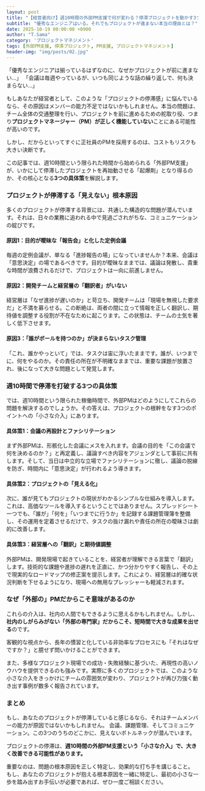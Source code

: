 ```yaml
---
layout: post
title: "【経営者向け】週10時間の外部PM支援で何が変わる？停滞プロジェクトを動かす3つの具体策"
subtitle: "優秀なエンジニアはいる。それでもプロジェクトが進まない本当の理由とは？"
date: 2025-10-19 00:00:00 +0900
author: "T.Sama"
category: 'プロジェクトマネジメント'
tags: [外部PM支援, 停滞プロジェクト, PM支援, プロジェクトマネジメント]
header-img: "img/posts/02.jpg"
---
```


「優秀なエンジニアは揃っているはずなのに、なぜかプロジェクトが前に進まない…」
「会議は毎週やっているが、いつも同じような話の繰り返しで、何も決まらない…」

もしあなたが経営者として、このような「プロジェクトの停滞感」に悩んでいるなら、その原因はメンバーの能力不足ではないかもしれません。本当の問題は、チーム全体の交通整理を行い、プロジェクトを前に進めるための舵取り役、つまり**プロジェクトマネージャー（PM）が正しく機能していない**ことにある可能性が高いのです。

しかし、だからといってすぐに正社員のPMを採用するのは、コストもリスクも大きい決断です。

この記事では、週10時間という限られた時間から始められる「外部PM支援」が、いかにして停滞したプロジェクトを再始動させる「起爆剤」となり得るのか、その核心となる**3つの具体策**を解説します。

<!-- more -->

### プロジェクトが停滞する「見えない」根本原因

多くのプロジェクトが停滞する背景には、共通した構造的な問題が潜んでいます。それは、日々の業務に追われる中で見過ごされがちな、コミュニケーションの綻びです。

#### 原因1：目的が曖昧な「報告会」と化した定例会議
毎週の定例会議が、単なる「進捗報告の場」になっていませんか？本来、会議は「意思決定」の場であるべきです。目的が曖昧なままでは、議論は発散し、貴重な時間が浪費されるだけで、プロジェクトは一向に前進しません。

#### 原因2：開発チームと経営層の「翻訳者」がいない
経営層は「なぜ進捗が遅いのか」と苛立ち、開発チームは「現場を無視した要求だ」と不満を募らせる。この断絶は、両者の間に立って情報を正しく翻訳し、期待値を調整する役割が不在なために起こります。この状態は、チームの士気を著しく低下させます。

#### 原因3：「誰がボールを持つのか」が決まらないタスク管理
「これ、誰かやっといて」では、タスクは宙に浮いたままです。誰が、いつまでに、何をやるのか。その責任の所在が不明確なままでは、重要な課題が放置され、後になって大きな問題として発覚します。

### 週10時間で停滞を打破する3つの具体策

では、週10時間という限られた稼働時間で、外部PMはどのようにしてこれらの問題を解決するのでしょうか。その答えは、プロジェクトの根幹をなす3つのポイントへの「小さな介入」にあります。

#### 具体策1：会議の再設計とファシリテーション
まず外部PMは、形骸化した会議にメスを入れます。会議の目的を「この会議で何を決めるのか？」と再定義し、議論すべき内容をアジェンダとして事前に共有します。そして、当日は中立的な立場でファシリテーションに徹し、議論の脱線を防ぎ、時間内に「意思決定」が行われるよう導きます。

#### 具体策2：プロジェクトの「見える化」
次に、誰が見てもプロジェクトの現状がわかるシンプルな仕組みを導入します。これは、高価なツールを導入するということではありません。スプレッドシート一つでも、「誰が」「何を」「いつまでに行うか」を記録する課題管理簿を整備し、その運用を定着させるだけで、タスクの抜け漏れや責任の所在の曖昧さは劇的に改善します。

#### 具体策3：経営層への「翻訳」と期待値調整
外部PMは、開発現場で起きていることを、経営者が理解できる言葉で「翻訳」します。技術的な課題や進捗の遅れを正直に、かつ分かりやすく報告し、その上で現実的なロードマップの修正案を提示します。これにより、経営層は的確な状況判断を下せるようになり、現場への無用なプレッシャーも軽減されます。

### なぜ「外部の」PMだからこそ意味があるのか

これらの介入は、社内の人間でもできるように思えるかもしれません。しかし、**社内のしがらみがない「外部の専門家」だからこそ、短時間で大きな成果を出せる**のです。

客観的な視点から、長年の慣習と化している非効率なプロセスにも「それはなぜですか？」と臆せず問いかけることができます。

また、多様なプロジェクト現場での成功・失敗経験に基づいた、再現性の高いノウハウを提供できるのも強みです。実際に多くのプロジェクトでは、このような小さな介入をきっかけにチームの雰囲気が変わり、プロジェクトが再び力強く動き出す事例が数多く報告されています。

### まとめ

もし、あなたのプロジェクトが停滞していると感じるなら、それはチームメンバーの能力が原因ではないかもしれません。
会議、課題管理、そしてコミュニケーション。この3つのうちのどこかに、見えないボトルネックが潜んでいます。

プロジェクトの停滞は、**週10時間の外部PM支援という「小さな介入」で、大きく改善できる可能性があります。**

重要なのは、問題の根本原因を正しく特定し、効果的な打ち手を講じること。
もし、あなたのプロジェクトが抱える根本原因を一緒に特定し、最初の小さな一歩を踏み出すお手伝いが必要であれば、ぜひ一度ご相談ください。
